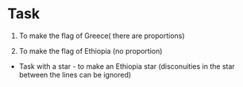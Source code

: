 Task
======

1. To make the flag of Greece(
there are proportions)

2. To make the flag of Ethiopia (no proportion)

* Task with a star - to make an Ethiopia star (disconuities in the star between the lines can be ignored)